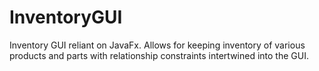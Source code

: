 # InventoryGUI

Inventory GUI reliant on JavaFx.  Allows for keeping inventory of various products and parts with relationship constraints intertwined into the GUI.
